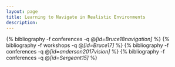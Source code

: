 ```yaml
---
layout: page
title: Learning to Navigate in Realistic Environments
description:
---
```



{% bibliography -f conferences -q @*[id=Bruce18navigation]* %}
{% bibliography -f workshops -q @*[id=Bruce17]* %}
{% bibliography -f conferences -q @*[id=anderson2017vision]* %}
{% bibliography -f conferences -q @*[id=Sergeant15]* %}
